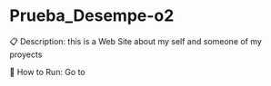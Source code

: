 # Prueba_Desempe-o2

📋 Description: this is a Web Site about my self and someone of my proyects

🚀 How to Run: Go to
